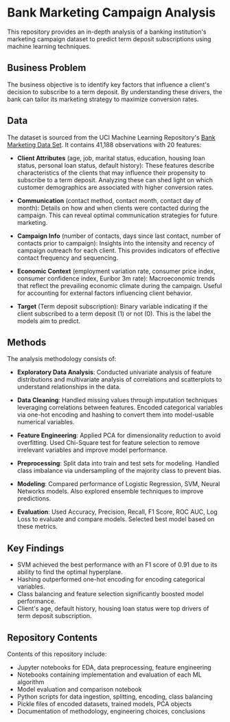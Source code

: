 # Bank Marketing Campaign Analysis

This repository provides an in-depth analysis of a banking institution's marketing campaign dataset to predict term deposit subscriptions using machine learning techniques.

## Business Problem
The business objective is to identify key factors that influence a client's decision to subscribe to a term deposit. By understanding these drivers, the bank can tailor its marketing strategy to maximize conversion rates.

## Data
The dataset is sourced from the UCI Machine Learning Repository's [Bank Marketing Data Set](https://archive.ics.uci.edu/ml/datasets/Bank+Marketing). It contains 41,188 observations with 20 features:

- **Client Attributes** (age, job, marital status, education, housing loan status, personal loan status, default history): These features describe characteristics of the clients that may influence their propensity to subscribe to a term deposit. Analyzing these can shed light on which customer demographics are associated with higher conversion rates.

- **Communication** (contact method, contact month, contact day of month): Details on how and when clients were contacted during the campaign. This can reveal optimal communication strategies for future marketing.

- **Campaign Info** (number of contacts, days since last contact, number of contacts prior to campaign): Insights into the intensity and recency of campaign outreach for each client. This provides indicators of effective contact frequency and sequencing.

- **Economic Context** (employment variation rate, consumer price index, consumer confidence index, Euribor 3m rate): Macroeconomic trends that reflect the prevailing economic climate during the campaign. Useful for accounting for external factors influencing client behavior.

- **Target** (Term deposit subscription): Binary variable indicating if the client subscribed to a term deposit (1) or not (0). This is the label the models aim to predict. 

## Methods
The analysis methodology consists of:

- **Exploratory Data Analysis**: Conducted univariate analysis of feature distributions and multivariate analysis of correlations and scatterplots to understand relationships in the data.

- **Data Cleaning**: Handled missing values through imputation techniques leveraging correlations between features. Encoded categorical variables via one-hot encoding and hashing to convert them into model-usable numerical variables.

- **Feature Engineering**: Applied PCA for dimensionality reduction to avoid overfitting. Used Chi-Square test for feature selection to remove irrelevant variables and improve model performance. 

- **Preprocessing**: Split data into train and test sets for modeling. Handled class imbalance via undersampling of the majority class to prevent bias.

- **Modeling**: Compared performance of Logistic Regression, SVM, Neural Networks models. Also explored ensemble techniques to improve predictions.

- **Evaluation**: Used Accuracy, Precision, Recall, F1 Score, ROC AUC, Log Loss to evaluate and compare models. Selected best model based on these metrics.

## Key Findings
- SVM achieved the best performance with an F1 score of 0.91 due to its ability to find the optimal hyperplane.
- Hashing outperformed one-hot encoding for encoding categorical variables.
- Class balancing and feature selection significantly boosted model performance.
- Client's age, default history, housing loan status were top drivers of term deposit subscription. 

## Repository Contents
Contents of this repository include:
- Jupyter notebooks for EDA, data preprocessing, feature engineering
- Notebooks containing implementation and evaluation of each ML algorithm  
- Model evaluation and comparison notebook
- Python scripts for data ingestion, splitting, encoding, class balancing
- Pickle files of encoded datasets, trained models, PCA objects
- Documentation of methodology, engineering choices, conclusions
